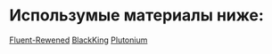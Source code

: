 # Использумые материалы ниже:

[Fluent-Rewened](https://github.com/ActualMasterOogway)
[BlackKing](https://github.com/KINGHUB01)
[Plutonium](https://github.com/PawsThePaw/PawsThePaw)
